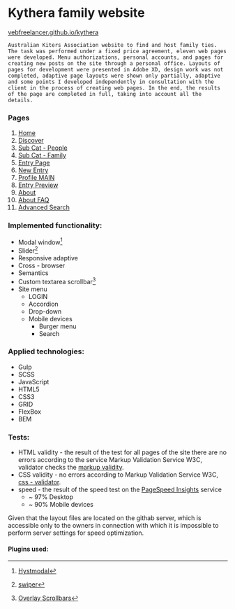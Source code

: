 # Kythera family website
[vebfreelancer.github.io/kythera](https://vebfreelancer.github.io/kythera/dist/index.html)
```
Australian Kiters Association website to find and host family ties.
The task was performed under a fixed price agreement, eleven web pages were developed. Menu authorizations, personal accounts, and pages for creating new posts on the site through a personal office. Layouts of pages for development were presented in Adobe XD, design work was not completed, adaptive page layouts were shown only partially, adaptive and some points I developed independently in consultation with the client in the process of creating web pages. In the end, the results of the page are completed in full, taking into account all the details.
```
### Pages
1. [Home](https://vebfreelancer.github.io/kythera/dist/)
2. [Discover](https://vebfreelancer.github.io/kythera/dist/discover.html)
3. [Sub Cat - People](https://vebfreelancer.github.io/kythera/dist/sub-cat-people.html)
4. [Sub Cat - Family](https://vebfreelancer.github.io/kythera/dist/sub-cat-family.html)
5. [Entry Page](https://vebfreelancer.github.io/kythera/dist/entry-page.html)
6. [New Entry](https://vebfreelancer.github.io/kythera/dist/new-entry.html)
7. [Profile MAIN](https://vebfreelancer.github.io/kythera/dist/profile.html)
8. [Entry Preview](https://vebfreelancer.github.io/kythera/dist/entry-preview.html)
9. [About](https://vebfreelancer.github.io/kythera/dist/about.html)
10. [About FAQ](https://vebfreelancer.github.io/kythera/dist/about-faq.html)
11. [Advanced Search](https://vebfreelancer.github.io/kythera/dist/search.html)
### Implemented functionality:
- Modal window[^1]
- Slider[^2]
- Responsive adaptive
- Cross - browser
- Semantics
- Custom textarea scrollbar[^3]
- Site menu
  - LOGIN
  - Accordion
  - Drop-down 
  - Mobile devices
    - Burger menu
    - Search
### Applied technologies:
- Gulp
- SCSS
- JavaScript
- HTML5
- CSS3
- GRID
- FlexBox
- BEM
### Tests:
- HTML validity - the result of the test for all pages of the site there are no errors according to the service Markup Validation Service W3C, validator checks the [markup validity](https://validator.w3.org/#validate_by_uri).
- CSS validity - no errors according to Markup Validation Service W3C, [css - validator](https://jigsaw.w3.org/css-validator/).
- speed - the result of the speed test on the [PageSpeed Insights](https://pagespeed.web.dev/) service
  - ~ 97% Desktop
  - ~ 90% Mobile devices

Given that the layout files are located on the githab server, which is accessible only to the owners in connection with which it is impossible to perform server settings for speed optimization.
#### Plugins used:
[^1]: [Hystmodal](https://addmorescripts.github.io/hystModal/)
[^2]: [swiper](https://swiperjs.com/)
[^3]: [Overlay Scrollbars](https://kingsora.github.io/OverlayScrollbars/)